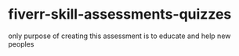 # fiverr-skill-assessments-quizzes
only purpose of creating this assessment is to educate and help new peoples 






